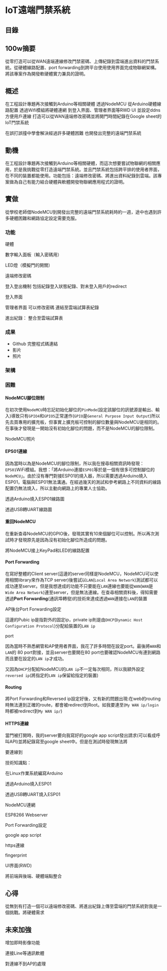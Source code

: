 # IoT遠端門禁系統

## 目錄

## 100w摘要

從零打造可以從WAN遠端連線修改門禁密碼、上傳紀錄到雲端進出資料的門禁系統。從硬體線路配置、port forwarding到跨平台使用使用界面完成物聯網架構。將該專案作為開發軟硬體實力兼具的證明。
## 概述

在工程設計專題再次接觸到Arduino等相關硬體
透過NodeMCU
從Arduino硬體線路配置
透過Wifi模組將硬體連網
到登入界面、管理者界面等RWD UI
並設定ddns方便用戶連線
打造可以從WAN遠端修改密碼並將開門時間紀錄在Google sheet的IoT門禁系統

在誤打誤撞中學會解決經過許多硬體困難
也開發出完整的遠端門禁系統
## 動機

在工程設計專題再次接觸到Arduino等相關硬體，而這次想要嘗試物聯網的相關應用，於是我挑戰從零打造遠端門禁系統。並且門禁系統包括跨平排的使用者界面，在不同的裝置都能使用。功能包括：遠端修改密碼、將進出資料紀錄到雲端。該專案做為自己有能力結合硬體與軟體開發物聯網應用程式的證明。
## 實做

從學校老師借NodeMCU到開發出完整的遠端門禁系統耗時約一週，途中也遇到許多硬體困難和網路協定設定需要克服。

### 功能

硬體

數字輸入面板（輸入密碼用）

LED燈（模擬門的開關）

遠端修改密碼

登入登出機制
    包括紀錄登入狀態紀錄、對未登入用戶的redirect

登入界面

管理者界面
    可以修改密碼
    連結至雲端試算表紀錄

進出紀錄：
    整合至雲端試算表

### 成果
- Github 完整程式碼連結
- 影片
- 照片

### 架構

### 困難

#### NodeMCU腳位限制

在初次使用`NodeMCU`時忘記初始化腳位的`PinMode`(設定該腳位的訊號源是輸出、輸入)導致只有`GPIO4`和`GPIO5`正常運作(`GPIO`是`General Purpose Input Output`)所以先去買專用的擴充板，但事實上擴充板可控制的腳位數量與NodeMCU是相同的。在事後才發現是一開始沒有初始化腳位的問題，而不是NodeMCU的腳位限制。

NodeMCU照片
#### EPS01連線

因為當時以為是NodeMCU的腳位限制，所以我在搜尋相關資訊時發現：`EPS01`WiFi模組。我想：「將Arduino連接`ESP01`等於是一個有很多可控制腳位的`NodeMCU`」。由於沒有專門對接ESP01的燒入器，所以需要透過Arduino燒入ESP01，電腦與ESP01無法溝通。在經過幾天的測試和參考網路上不同資料的線路配置仍無法燒入，所以主動向網路上的專業人士協助。

透過Arduino燒入ESP01線路圖

透過USB轉UART線路圖

#### 重回NodeMCU

在重新查尋NodeMCU的GPIO後，發現其實有10來個腳位可以控制。所以再次測試時才發現原先是因為沒有初始化腳位所造成的問題。

將NodeMCU接上KeyPad和LED的線路配置

#### Port Forwarding

在寫好整體的Client server(這邊的server同樣是NodeMCU，NodeMCU可以使用相關library來作為TCP server)後嘗試以`LAN`(`Local Area Network`)測試都可以成功連至server。但是我想達成的功能不只要能在`LAN`連線也要能從`WAN`(`WAN`是`Wide Area Network`)連至server，但是無法連線。在查尋相關資料後，得知需要透過**Port Forwarding**(通訊埠轉發)的技術來達成透過`WAN`連接在`LAN`的裝置

AP後台Port Forwarding設定

這邊的Pubic ip是指對外的固定ip，private ip則是由`DHCP`(`Dynamic Host Configuration Protocol`)分配給裝置的`LAN ip`

port

因為當時不熟悉網管和AP使用者界面，我花了許多時間在設定port。最後將`WAN`和`LAN`的 80 port對接，並且server也要開在80 port也要確認NodeMCU有連到網路而且要在設定的`LAN ip`才成功。

又因為`DHCP`分配給NodeMCU的`LAN ip`不一定每次相同，所以我額外設定`reversed ip`(將指定的`LAN ip`保留給指定的裝置)

#### Routing

將Port Forwarding和Reversed ip設定好後，又有新的問題出現:在web的routing時無法連到正確的route，都會被redirect到Root。如我要連至(`My WAN ip/login`時都被redirect到`My WAN ip/`)
#### HTTPS連線

當門被打開時，我的server要向我寫好的google app script發出請求(可以看成呼叫API)並將紀錄寫至google sheet中。但是在測試時發現無法將

要連線到

技術知識點：

在Linux作業系統編寫Arduino

透過Arduino燒入ESP01

透過USB轉UART燒入ESP01

NodeMCU連網

ESP8266 Webserver

Port Forwarding設定

google app script

https連線

fingerprint

UI界面(RWD) 

將前端與後端、硬體端點整合

## 心得

從無到有打造一個可以遠端修改密碼、將進出紀錄上傳至雲端的門禁系統對我是一個挑戰。將硬體需求

## 未來加強

增加即時影像功能

連接Line等通訊軟體

對連線不到AP的處理


